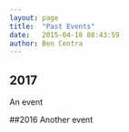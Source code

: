 ```yaml
---
layout: page
title:  "Past Events"
date:   2015-04-18 08:43:59
author: Ben Centra
---
```


## 2017
An event 

##2016
Another event 
